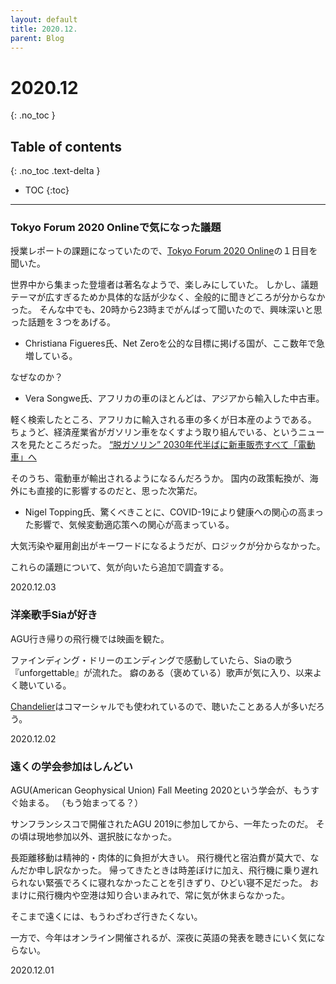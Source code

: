 ```yaml
---
layout: default
title: 2020.12. 
parent: Blog
---
```


# 2020.12
{: .no_toc }

## Table of contents
{: .no_toc .text-delta }

- TOC
{:toc}

---

### Tokyo Forum 2020 Onlineで気になった議題

授業レポートの課題になっていたので、[Tokyo Forum 2020 Online](https://www.tokyoforum.tc.u-tokyo.ac.jp/ja/index.html)の１日目を聞いた。

世界中から集まった登壇者は著名なようで、楽しみにしていた。
しかし、議題テーマが広すぎるためか具体的な話が少なく、全般的に聞きどころが分からなかった。
そんな中でも、20時から23時までがんばって聞いたので、興味深いと思った話題を３つをあげる。

- Christiana Figueres氏、Net Zeroを公的な目標に掲げる国が、ここ数年で急増している。

なぜなのか？

- Vera Songwe氏、アフリカの車のほとんどは、アジアから輸入した中古車。

軽く検索したところ、アフリカに輸入される車の多くが日本産のようである。
ちょうど、経済産業省がガソリン車をなくすよう取り組んでいる、というニュースを見たところだった。
[“脱ガソリン” 2030年代半ばに新車販売すべて「電動車」へ](https://www3.nhk.or.jp/news/html/20201203/amp/k10012743081000.html?__twitter_impression=true)

そのうち、電動車が輸出されるようになるんだろうか。
国内の政策転換が、海外にも直接的に影響するのだと、思った次第だ。

- Nigel Topping氏、驚くべきことに、COVID-19により健康への関心の高まった影響で、気候変動適応策への関心が高まっている。

大気汚染や雇用創出がキーワードになるようだが、ロジックが分からなかった。

これらの議題について、気が向いたら追加で調査する。

2020.12.03

### 洋楽歌手Siaが好き

AGU行き帰りの飛行機では映画を観た。

ファインディング・ドリーのエンディングで感動していたら、Siaの歌う『unforgettable』が流れた。
癖のある（褒めている）歌声が気に入り、以来よく聴いている。

[Chandelier](https://www.youtube.com/watch?v=2vjPBrBU-TM)はコマーシャルでも使われているので、聴いたことある人が多いだろう。

2020.12.02

### 遠くの学会参加はしんどい

AGU(American Geophysical Union) Fall Meeting 2020という学会が、もうすぐ始まる。
（もう始まってる？）

サンフランシスコで開催されたAGU 2019に参加してから、一年たったのだ。
その頃は現地参加以外、選択肢になかった。

長距離移動は精神的・肉体的に負担が大きい。
飛行機代と宿泊費が莫大で、なんだか申し訳なかった。
帰ってきたときは時差ぼけに加え、飛行機に乗り遅れられない緊張でろくに寝れなかったことを引きずり、ひどい寝不足だった。
おまけに飛行機内や空港は知り合いまみれで、常に気が休まらなかった。

そこまで遠くには、もうわざわざ行きたくない。

一方で、今年はオンライン開催されるが、深夜に英語の発表を聴きにいく気にならない。

2020.12.01



